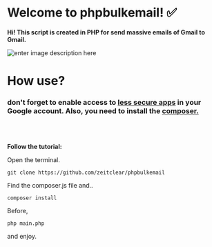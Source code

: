 # Welcome to phpbulkemail! :white_check_mark:

**Hi! This script is created in PHP for send massive emails of Gmail to Gmail.**

![enter image description here](https://i.imgur.com/GBCGrWg.png)

# How use?
<h3>don't forget to enable access to <a href="https://myaccount.google.com/lesssecureapps">less secure apps</a> in your Google account. Also, you need to install the <a href="https://getcomposer.org/">composer.</a></h3><br><br>


**Follow the tutorial:**

Open the terminal.

    git clone https://github.com/zeitclear/phpbulkemail
 
Find the composer.js file and..

    composer install

Before,

    php main.php

and enjoy.


